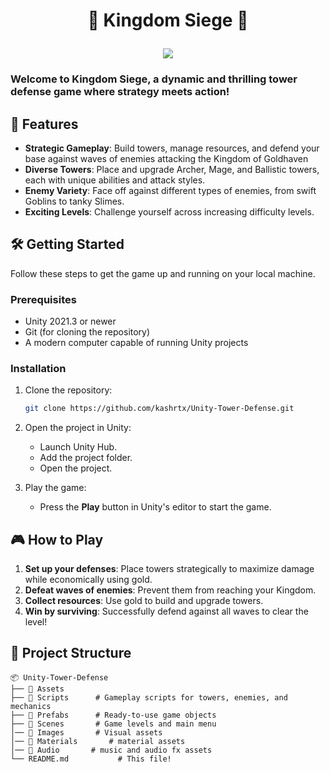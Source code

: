 # <p align="center">👑 Kingdom Siege 🏰</p>

<p align="center"><img src=https://github.com/user-attachments/assets/efb1bac2-949b-43a2-a24c-f14ee75b1652></p>

### Welcome to **Kingdom Siege**, a dynamic and thrilling tower defense game where strategy meets action!

## 🚀 Features

- **Strategic Gameplay**: Build towers, manage resources, and defend your base against waves of enemies attacking the Kingdom of Goldhaven
- **Diverse Towers**: Place and upgrade Archer, Mage, and Ballistic towers, each with unique abilities and attack styles.
- **Enemy Variety**: Face off against different types of enemies, from swift Goblins to tanky Slimes.
- **Exciting Levels**: Challenge yourself across increasing difficulty levels.

## 🛠️ Getting Started

Follow these steps to get the game up and running on your local machine.

### Prerequisites

- Unity 2021.3 or newer
- Git (for cloning the repository)
- A modern computer capable of running Unity projects

### Installation

1. Clone the repository:
   ```bash
   git clone https://github.com/kashrtx/Unity-Tower-Defense.git
   ```
2. Open the project in Unity:
   - Launch Unity Hub.
   - Add the project folder.
   - Open the project.

3. Play the game:
   - Press the **Play** button in Unity's editor to start the game.

## 🎮 How to Play

1. **Set up your defenses**: Place towers strategically to maximize damage while economically using gold.
2. **Defeat waves of enemies**: Prevent them from reaching your Kingdom.
3. **Collect resources**: Use gold to build and upgrade towers.
4. **Win by surviving**: Successfully defend against all waves to clear the level!

## 📂 Project Structure

```plaintext
📦 Unity-Tower-Defense
├── 📁 Assets
├── 📁 Scripts      # Gameplay scripts for towers, enemies, and mechanics
├── 📁 Prefabs      # Ready-to-use game objects
├── 📁 Scenes       # Game levels and main menu
│── 📁 Images       # Visual assets
│── 📁 Materials       # material assets
│── 📁 Audio       # music and audio fx assets 
└── README.md           # This file!
```


